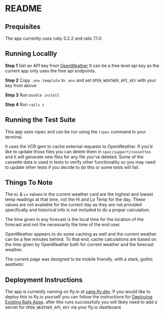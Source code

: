 # README

## Prequisites

The app currently uses ruby 3.2.2 and rails 7.1.0

## Running Locallly

**Step 1**
Get an API key from [OpenWeather](https://openweathermap.org/current) It can be a free level api key as the current app only uses the free api endpoints.

**Step 2**
Copy `.env.template` to `.env` and set `OPEN_WEATHER_API_KEY` with your key from above


**Step 3**
Run `bundle install`

**Step 4**
Run `rails s`

## Running the Test Suite

This app uses rspec and can be run using the `rspec` command in your terminal.

It uses the VCR gem to cache external requests to OpenWeather. If you'd like to update those files you can delete them in `spec/support/cassettes` and it will generate new files for any file you've deleted. Some of the cassette data is used in tests to verify other functionality so you may need to update other tests if you decide to do this or some tests will fail.

## Things To Note

The `Hi` & `Lo` values in the current weather card are the highest and lowest temp readings at that time, not the Hi and Lo Temp for the day. These values are not available for the current day as they are not provided specifically and historical info is not included to do a proper calculation.

The time given in any forecast is the local time for the location of the forecast and not the necessarily the time of the end user.

OpenWeather appears to do some caching as well and the current weather can be a few minutes behind. To that end, cache calculations are based on the time given by OpenWeather both for current weather and the forecast weather.

The current page was designed to be mobile friendly. with a stark, gothic aesthetic

## Deployment Instructions

The app is currently running on fly.io at [vane.fly.dev](https://van.fly.dev). If you would like to deploy this to fly.io yourself you can follow the instructions for [Deploying Existing Rails Apps](https://fly.io/docs/rails/getting-started/existing/). after this runs successfully you will likely need to add a secret for `OPEN_WEATHER_API_KEY` via your fly.io dashboard.
